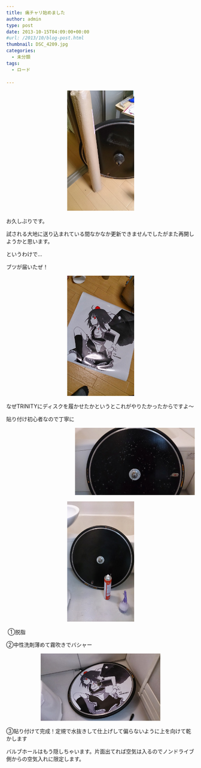 ```yaml
---
title: 痛チャリ始めました
author: admin
type: post
date: 2013-10-15T04:09:00+00:00
#url: /2013/10/blog-post.html
thumbnail: DSC_4209.jpg
categories:
  - 未分類
tags:
  - ロード

---
```

<div class="separator" style="clear: both; text-align: center;">
</div>



<div class="separator" style="clear: both; text-align: center;">
  <a href="DSC_4209.jpg".jpg imageanchor="1" style="margin-left: 1em; margin-right: 1em;"><img border="0" src="DSC_4209.jpg" height="320" width="179" /></a>
</div>

お久しぶりです。

試される大地に送り込まれている間なかなか更新できませんでしたがまた再開しようかと思います。

というわけで…

ブツが届いたぜ！



<div class="separator" style="clear: both; text-align: center;">
  <a href="DSC_4210.jpg".jpg imageanchor="1" style="margin-left: 1em; margin-right: 1em;"><img border="0" src="DSC_4210.jpg" height="320" width="179" /></a>
</div>

なぜTRINITYにディスクを履かせたかというとこれがやりたかったからですよ～

貼り付け初心者なので丁寧に

<div class="separator" style="clear: both; text-align: center;">
  <a href="DSC_4214.jpg" imageanchor="1" style="clear: right; float: right; margin-bottom: 1em; margin-left: 1em;"><img border="0" src="DSC_4214.jpg" height="179" width="320" /></a><a href="DSC_4213.jpg" imageanchor="1" style="margin-left: 1em; margin-right: 1em;"><img border="0" src="DSC_4213.jpg" height="320" width="179" /></a>
</div>

&nbsp;①脱脂

②中性洗剤薄めて霧吹きでバシャー

<div class="separator" style="clear: both; text-align: center;">
  <a href="DSC_4215.jpg" imageanchor="1" style="margin-left: 1em; margin-right: 1em;"><img border="0" src="DSC_4215.jpg" height="179" width="320" /></a>
</div>

③貼り付けて完成！定規で水抜きして仕上げして偏らないように上を向けて乾かします

バルブホールはもう隠しちゃいます。片面出てれば空気は入るのでノンドライブ側からの空気入れに限定します。
